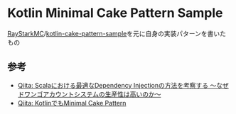 # Kotlin Minimal Cake Pattern Sample

[RayStarkMC](https://github.com/RayStarkMC)/[kotlin-cake-pattern-sample](https://github.com/RayStarkMC/kotlin-cake-pattern-sample)を元に自身の実装パターンを書いたもの

## 参考

- [Qiita: Scalaにおける最適なDependency Injectionの方法を考察する 〜なぜドワンゴアカウントシステムの生産性は高いのか〜](https://qiita.com/pab_tech/items/1c0bdbc8a61949891f1f)
- [Qiita: KotlinでもMinimal Cake Pattern](https://qiita.com/rabitarochan/items/c6709a3a2e2f5d36d4e2)
